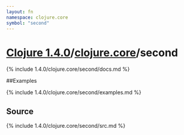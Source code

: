 ```yaml
---
layout: fn
namespace: clojure.core
symbol: "second"
---
```


# [Clojure 1.4.0](../../)/[clojure.core](../)/second

{% include 1.4.0/clojure.core/second/docs.md %}

##Examples

{% include 1.4.0/clojure.core/second/examples.md %}
## Source
{% include 1.4.0/clojure.core/second/src.md %}

